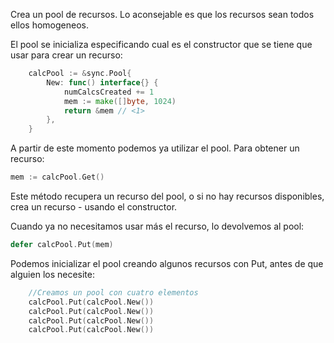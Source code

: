 Crea un pool de recursos. Lo aconsejable es que los recursos sean todos ellos homogeneos.

El pool se inicializa especificando cual es el constructor que se tiene que usar para crear un recurso:

```go
	calcPool := &sync.Pool{
		New: func() interface{} {
			numCalcsCreated += 1
			mem := make([]byte, 1024)
			return &mem // <1>
		},
	}
```

A partir de este momento podemos ya utilizar el pool. Para obtener un recurso:

```go
mem := calcPool.Get()
```

Este método recupera un recurso del pool, o si no hay recursos disponibles, crea un recurso - usando el constructor. 

Cuando ya no necesitamos usar más el recurso, lo devolvemos al pool:

```go
defer calcPool.Put(mem)
```

Podemos inicializar el pool creando algunos recursos con Put, antes de que alguien los necesite:

```go
	//Creamos un pool con cuatro elementos
	calcPool.Put(calcPool.New())
	calcPool.Put(calcPool.New())
	calcPool.Put(calcPool.New())
	calcPool.Put(calcPool.New())
```
